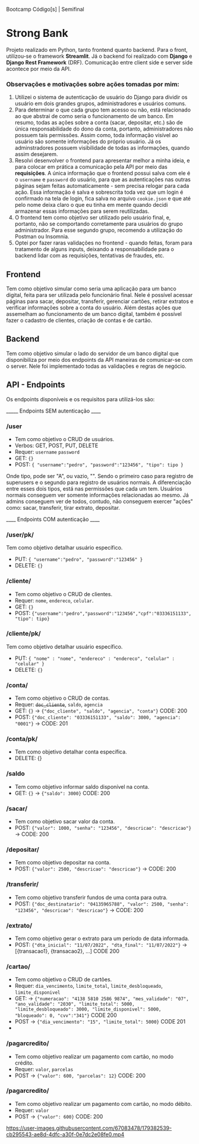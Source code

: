 Bootcamp Código[s] | Semifinal

# Strong Bank

Projeto realizado em Python, tanto frontend quanto backend. Para o front, utilizou-se o framework **Streamlit**. Já o backend foi realizado com **Django** e **Django Rest Framework** (DRF). Comunicação entre client side e server side acontece por meio da API.

### Observações e motivações sobre ações tomadas por mim:
1. Utilizei o sistema de autenticação de usuário do Django para dividir os usuário em dois grandes grupos, administradores e usuários comuns.
2. Para determinar o que cada grupo tem acesso ou não, está relacionado ao que abstrai de como seria o funcionamento de um banco. Em resumo, todas as ações sobre a conta (sacar, depositar, etc.) são de única responsabilidade do dono da conta, portanto, administradores não possuem tais permissões. Assim como, toda informação visível ao usuário são somente informações do próprio usuário. Já os adminstradores possuem visibilidade de todas as informações, quando assim desejarem.
3. Resolvi desenvolver o frontend para apresentar melhor a minha ideia, e para colocar em prática a comunicação pela API por meio das **requisições**. A única informação que o frontend possui salva com ele é o `username` e `password` do usuário, para que as autenticações nas outras páginas sejam feitas automaticamente - sem precisa relogar para cada ação. Essa informação é salva e sobrescrita toda vez que um login é confirmado na tela de login, fica salva no arquivo `cookie.json` e que até pelo nome deixa claro o que eu tinha em mente quando decidi armazenar essas informações para serem reutilizadas.
4. O frontend tem como objetivo ser utilizado pelo usuário final, e, portanto, não se comportando corretamente para usuários do grupo administrador. Para esse segundo grupo, recomendo a utilização do Postman ou Insomnia.
5. Optei por fazer raras validações no frontend - quando feitas, foram para tratamento de alguns inputs, deixando a responsabilidade para o backend lidar com as requisições, tentativas de fraudes, etc.

## Frontend
Tem como objetivo simular como seria uma aplicação para um banco digital, feita para ser utilizada pelo funcionário final. Nele é possível acessar páginas para sacar, depositar, transferir, gerenciar cartões, retirar extratos e verificar informações sobre a conta do usuário. Além destas ações que assemelham ao funcionamento de um banco digital, também é possível fazer o cadastro de clientes, criação de contas e de cartão.


## Backend 
Tem como objetivo simular o lado do servidor de um banco digital que disponibiliza por meio dos endpoints da API maneiras de comunicar-se com o server.
Nele foi implementado todas as validações e regras de negócio.

## API - Endpoints
Os endpoints disponíveis e os requisitos para utilizá-los são:

_____ Endpoints SEM autenticação ____
### /user
* Tem como objetivo o CRUD de usuários.
* Verbos: GET, POST, PUT, DELETE
* Requer: `username` `password`
* GET: `{}`
* POST: 
`{
"username":"pedro",
"password":"123456",
"tipo": tipo
}`

Onde tipo, pode ser "A", ou vazio, "". Sendo o primeiro caso para registro de superusers e o segundo para registro de usuários normais. A diferenciação entre esses dois tipos, está nas permissões que cada um tem. Usuários normais conseguem ver somente informações relacionadas ao mesmo. Já admins conseguem ver de todos, contudo, não conseguem exercer "ações" como: sacar, transferir, tirar extrato, depositar.

____ Endpoints COM autenticação ____
### /user/pk/
Tem como objetivo detalhar usuário específico.
* PUT: 
`{
"username":"pedro",
"password":"123456"
}`
* DELETE: `{}`


### /cliente/
* Tem como objetivo o CRUD de clientes.
* Requer: `nome`, `endereco`,  `celular`. 
* GET: `{}`
* POST: `{"username":"pedro","password":"123456","cpf":"03336151133", "tipo": tipo}`

### /cliente/pk/
Tem como objetivo detalhar usuário específico.
* PUT: 
`{
"nome" : "nome",
"endereco" : "endereco",
"celular" : "celular"
}`
* DELETE: `{}`


### /conta/
* Tem como objetivo o CRUD de contas.
* Requer: ~~`doc_cliente`~~, `saldo`, `agencia`
* GET: `{}` -> `{"doc_cliente", "saldo", "agencia", "conta"}` CODE: 200
* POST: `{"doc_cliente": "03336151133", "saldo": 3000, "agencia": "0001"}` -> CODE: 201

### /conta/pk/
* Tem como objetivo detalhar conta específica.
* DELETE: {}

### /saldo
* Tem como objetivo informar saldo disponível na conta.
* GET: `{}` -> `{"saldo": 3000}` CODE: 200

### /sacar/
* Tem como objetivo sacar valor da conta.
* POST: `{"valor": 1000, "senha": "123456", "descricao": "descricao"}` -> CODE: 200

### /depositar/
* Tem como objetivo depositar na conta.
* POST: `{"valor": 2500, "descricao": "descricao"}` -> CODE: 200

### /transferir/
* Tem como objetivo transferir fundos de uma conta para outra.
* POST: `{"doc_destinatario": "04135965788", "valor": 2500, "senha": "123456", "descricao": "descricao"}` -> CODE: 200

### /extrato/
* Tem como objetivo gerar o extrato para um período de data informada.
* POST: `{"dta_inicial": "11/07/2022", "dta_final": "11/07/2022"}` -> [{transacao1}, {transacao2}, ...] CODE 200


### /cartao/
* Tem como objetivo o CRUD de cartões.
* Requer: `dia_vencimento`, `limite_total`, `limite_desbloqueado`, `limite_disponivel`
* GET: -> `{"numeracao": "4138 5810 2586 9874", "mes_validade": "07", "ano_validade": "2030", "limite_total": 5000, "limite_desbloqueado": 3000, "limite_disponivel": 5000, "bloqueado": 0, "cvv":"341"}` CODE 200
* POST -> `{"dia_vencimento": "15", "limite_total": 5000}` CODE 201
* 
### /pagarcredito/
* Tem como objetivo realizar um pagamento com cartão, no modo crédito.
* Requer: `valor`, `parcelas`
* POST -> `{"valor": 600, "parcelas": 12}` CODE: 200

### /pagarcredito/
* Tem como objetivo realizar um pagamento com cartão, no modo débito.
* Requer: `valor`
* POST -> `{"valor": 600}` CODE: 200




https://user-images.githubusercontent.com/67083478/179382539-cb295543-ae8d-4dfc-a30f-0e7dc2e08fe0.mp4

